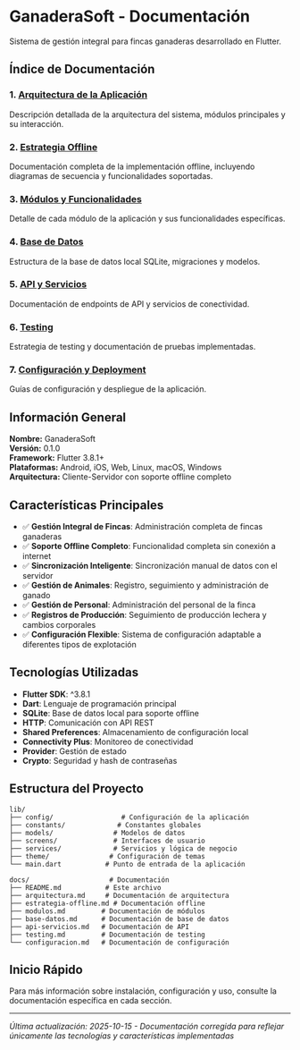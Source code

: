 # GanaderaSoft - Documentación

Sistema de gestión integral para fincas ganaderas desarrollado en Flutter.

## Índice de Documentación

### 1. [Arquitectura de la Aplicación](./arquitectura.md)
Descripción detallada de la arquitectura del sistema, módulos principales y su interacción.

### 2. [Estrategia Offline](./estrategia-offline.md)
Documentación completa de la implementación offline, incluyendo diagramas de secuencia y funcionalidades soportadas.

### 3. [Módulos y Funcionalidades](./modulos.md)
Detalle de cada módulo de la aplicación y sus funcionalidades específicas.

### 4. [Base de Datos](./base-datos.md)
Estructura de la base de datos local SQLite, migraciones y modelos.

### 5. [API y Servicios](./api-servicios.md)
Documentación de endpoints de API y servicios de conectividad.

### 6. [Testing](./testing.md)
Estrategia de testing y documentación de pruebas implementadas.

### 7. [Configuración y Deployment](./configuracion.md)
Guías de configuración y despliegue de la aplicación.

## Información General

**Nombre:** GanaderaSoft  
**Versión:** 0.1.0  
**Framework:** Flutter 3.8.1+  
**Plataformas:** Android, iOS, Web, Linux, macOS, Windows  
**Arquitectura:** Cliente-Servidor con soporte offline completo  

## Características Principales

- ✅ **Gestión Integral de Fincas**: Administración completa de fincas ganaderas
- ✅ **Soporte Offline Completo**: Funcionalidad completa sin conexión a internet
- ✅ **Sincronización Inteligente**: Sincronización manual de datos con el servidor
- ✅ **Gestión de Animales**: Registro, seguimiento y administración de ganado
- ✅ **Gestión de Personal**: Administración del personal de la finca
- ✅ **Registros de Producción**: Seguimiento de producción lechera y cambios corporales
- ✅ **Configuración Flexible**: Sistema de configuración adaptable a diferentes tipos de explotación

## Tecnologías Utilizadas

- **Flutter SDK**: ^3.8.1
- **Dart**: Lenguaje de programación principal
- **SQLite**: Base de datos local para soporte offline
- **HTTP**: Comunicación con API REST
- **Shared Preferences**: Almacenamiento de configuración local
- **Connectivity Plus**: Monitoreo de conectividad
- **Provider**: Gestión de estado
- **Crypto**: Seguridad y hash de contraseñas

## Estructura del Proyecto

```
lib/
├── config/                 # Configuración de la aplicación
├── constants/             # Constantes globales
├── models/               # Modelos de datos
├── screens/              # Interfaces de usuario
├── services/             # Servicios y lógica de negocio
├── theme/               # Configuración de temas
└── main.dart           # Punto de entrada de la aplicación

docs/                    # Documentación
├── README.md           # Este archivo
├── arquitectura.md     # Documentación de arquitectura
├── estrategia-offline.md # Documentación offline
├── modulos.md         # Documentación de módulos
├── base-datos.md      # Documentación de base de datos
├── api-servicios.md   # Documentación de API
├── testing.md         # Documentación de testing
└── configuracion.md   # Documentación de configuración
```

## Inicio Rápido

Para más información sobre instalación, configuración y uso, consulte la documentación específica en cada sección.

---

*Última actualización: 2025-10-15 - Documentación corregida para reflejar únicamente las tecnologías y características implementadas*
